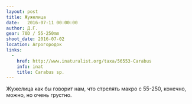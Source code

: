 ```yaml
---
layout: post
title: Жужелица
date:   2016-07-11 00:00:00
author: Д.Г.
gear: 70D / 55-250mm
shoot_date: 2016-07-02
location: Агрогородок
links:
  -
    href: http://www.inaturalist.org/taxa/56553-Carabus
    info: inat
    title: Carabus sp.
---
```


Жужелица как бы говорит нам, что стрелять макро с 55-250, конечно, можно, но очень грустно.
